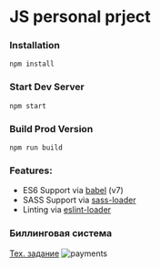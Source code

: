 # JS personal prject

### Installation

```
npm install
```

### Start Dev Server

```
npm start
```

### Build Prod Version

```
npm run build
```

### Features:

- ES6 Support via [babel](https://babeljs.io/) (v7)
- SASS Support via [sass-loader](https://github.com/jtangelder/sass-loader)
- Linting via [eslint-loader](https://github.com/MoOx/eslint-loader)

### Биллинговая система

[Тех. задание](https://drive.google.com/file/d/1OKPTmpCWyB4Jg6D1aRkzAPD8AwrYcXhM/view?usp=sharing)
![payments](./png/payments.png)
